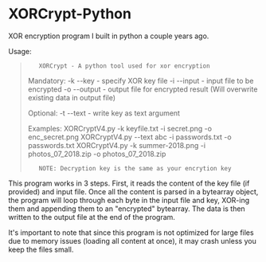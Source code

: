# XORCrypt-Python
XOR encryption program I built in python a couple years ago.

Usage:
>        XORCrypt - A python tool used for xor encryption
>
>
>Mandatory:
>        -k --key - specify XOR key file
>        -i --input - input file to be encrypted
>        -o --output - output file for encrypted result (Will overwrite existing data in output file)
>
>Optional:
>        -t --text - write key as text argument
>
>Examples:
>        XORCryptV4.py -k keyfile.txt -i secret.png -o enc_secret.png
>        XORCryptV4.py --text abc -i passwords.txt -o passwords.txt
>        XORCryptV4.py -k summer-2018.png -i photos_07_2018.zip -o photos_07_2018.zip
>
>
>        NOTE: Decryption key is the same as your encrytion key
        
This program works in 3 steps. First, it reads the content of the key file (if provided) and input file. Once all the content is parsed in a bytearray object, the program will loop through each byte in the input file and key, XOR-ing them and appending them to an "encrypted" bytearray. The data is then written to the output file at the end of the program.

It's important to note that since this program is not optimized for large files due to memory issues (loading all content at once), it may crash unless you keep the files small.
